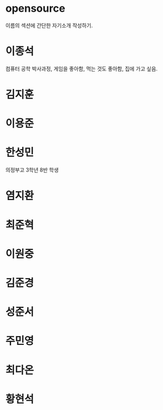 # opensource
이름의 섹션에 간단한 자기소개 작성하기.

# 이종석
컴퓨터 공학 박사과정, 게임을 좋아함, 먹는 것도 좋아함, 집에 가고 싶음.

# 김지훈

# 이용준

# 한성민
의정부고 3학년 8반 학생
# 염지환

# 최준혁

# 이원중

# 김준경

# 성준서

# 주민영

# 최다온

# 황현석
